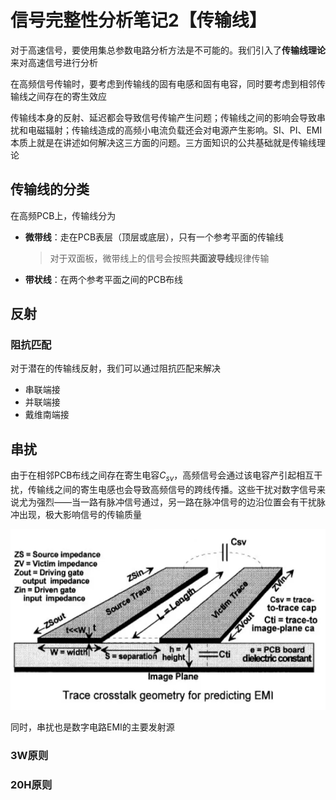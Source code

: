 # 信号完整性分析笔记2【传输线】

对于高速信号，要使用集总参数电路分析方法是不可能的。我们引入了**传输线理论**来对高速信号进行分析

在高频信号传输时，要考虑到传输线的固有电感和固有电容，同时要考虑到相邻传输线之间存在的寄生效应

传输线本身的反射、延迟都会导致信号传输产生问题；传输线之间的影响会导致串扰和电磁辐射；传输线造成的高频小电流负载还会对电源产生影响。SI、PI、EMI本质上就是在讲述如何解决这三方面的问题。三方面知识的公共基础就是传输线理论

## 传输线的分类

在高频PCB上，传输线分为

* **微带线**：走在PCB表层（顶层或底层），只有一个参考平面的传输线

    > 对于双面板，微带线上的信号会按照**共面波导线**规律传输

* **带状线**：在两个参考平面之间的PCB布线





## 反射







### 阻抗匹配

对于潜在的传输线反射，我们可以通过阻抗匹配来解决

* 串联端接
* 并联端接
* 戴维南端接





## 串扰

由于在相邻PCB布线之间存在寄生电容$C_{sv}$，高频信号会通过该电容产引起相互干扰，传输线之间的寄生电感也会导致高频信号的跨线传播。这些干扰对数字信号来说尤为强烈——当一路有脉冲信号通过，另一路在脉冲信号的边沿位置会有干扰脉冲出现，极大影响信号的传输质量

![image-20230310211529039](信号完整性分析笔记2【传输线】.assets/image-20230310211529039.png)

同时，串扰也是数字电路EMI的主要发射源

### 3W原则





### 20H原则

